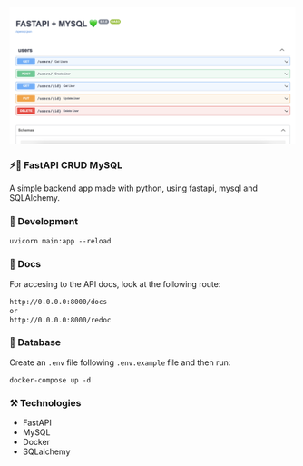 <img
    src="./docs/images/fastapimysql.png"
/>

### ⚡️🐬 FastAPI CRUD MySQL
A simple backend app made with python, using fastapi, mysql and SQLAlchemy.


### 🚀 Development
```
uvicorn main:app --reload
```

### 📄 Docs
For accesing to the API docs, look at the following route:
```
http://0.0.0.0:8000/docs
or
http://0.0.0.0:8000/redoc
```

### 💾 Database
Create an `.env` file following `.env.example` file and then run:
```
docker-compose up -d
```

### ⚒️ Technologies
- FastAPI
- MySQL
- Docker
- SQLalchemy

